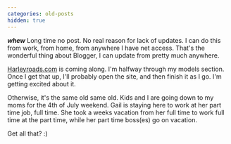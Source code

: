 ```yaml
---
categories: old-posts
hidden: true
---
```


**_whew_** Long time no post. No real reason for lack of updates. I can do this from work, from home, from anywhere I have net access. That's the wonderful thing about Blogger, I can update from pretty much anywhere.

[Harleyroads.com](https://www.harleyroads.com) is coming along. I'm halfway through my models section. Once I get that up, I'll probably open the site, and then finish it as I go. I'm getting excited about it.

Otherwise, it's the same old same old. Kids and I are going down to my moms for the 4th of July weekend. Gail is staying here to work at her part time job, full time. She took a weeks vacation from her full time to work full time at the part time, while her part time boss(es) go on vacation.

Get all that? :)

